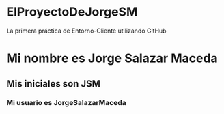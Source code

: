 # ElProyectoDeJorgeSM
La primera práctica de Entorno-Cliente utilizando GitHub
<!DOCTYPE html>
<html lang="en">
<head>
    <meta charset="UTF-8">
    <meta http-equiv="X-UA-Compatible" content="IE=edge">
    <meta name="viewport" content="width=device-width, initial-scale=1.0">
    <title>Jorge Salazar Maceda</title>
</head>
  <body>
    <h1>Mi nombre es Jorge Salazar Maceda</h1>
     <h2>Mis iniciales son JSM</h2>
      <h3>Mi usuario es JorgeSalazarMaceda</h3>
  </body>
</html>
